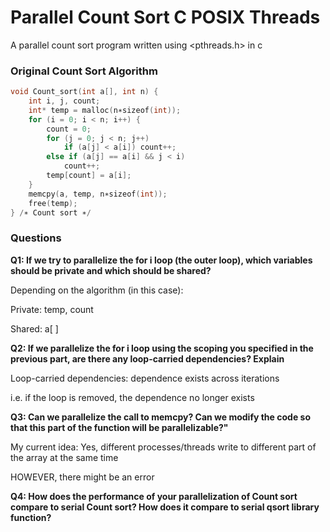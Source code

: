 # Parallel Count Sort C POSIX Threads
A parallel count sort program written using <pthreads.h> in c

### Original Count Sort Algorithm
```c
void Count_sort(int a[], int n) { 
    int i, j, count;
    int* temp = malloc(n∗sizeof(int));
    for (i = 0; i < n; i++) { 
        count = 0; 
        for (j = 0; j < n; j++) 
            if (a[j] < a[i]) count++; 
        else if (a[j] == a[i] && j < i)
            count++;
        temp[count] = a[i]; 
    } 
    memcpy(a, temp, n∗sizeof(int)); 
    free(temp); 
} /∗ Count sort ∗/ 
```

### Questions
**Q1: If we try to parallelize the for i loop (the outer loop), which variables should be private and which should be shared?**

Depending on the algorithm (in this case):

Private: temp, count

Shared: a\[ \]

**Q2: If we parallelize the for i loop using the scoping you specified in the previous part, are there any loop-carried dependencies? Explain**

Loop-carried dependencies: dependence exists across iterations

i.e. if the loop is removed, the dependence no longer exists

**Q3: Can we parallelize the call to memcpy? Can we modify the code so that this part of the function will be parallelizable?"**

My current idea: Yes, different processes/threads write to different part of the array at the same time

HOWEVER, there might be an error

**Q4: How does the performance of your parallelization of Count sort compare to serial Count sort? How does it compare to serial qsort library function?**
